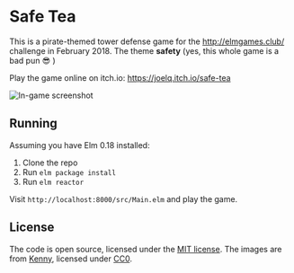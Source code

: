 # Safe Tea

This is a pirate-themed tower defense game for the http://elmgames.club/
challenge in February 2018. The theme **safety** (yes, this whole game is a bad
pun 😎 )

Play the game online on itch.io: https://joelq.itch.io/safe-tea

![In-game screenshot](https://user-images.githubusercontent.com/1006966/36771084-392d6db4-1c1c-11e8-9ec4-fd5a9dcad52b.png)

## Running

Assuming you have Elm 0.18 installed:

1. Clone the repo
2. Run `elm package install`
3. Run `elm reactor`

Visit `http://localhost:8000/src/Main.elm` and play the game.

## License

The code is open source, licensed under the [MIT license](LICENSE.md). The
images are from [Kenny](http://kenney.nl), licensed under
[CC0](KENNEY_LICENSE.md).
